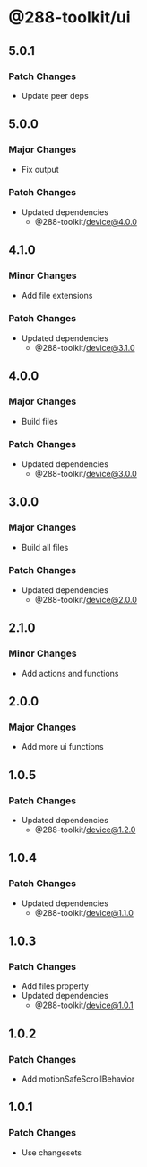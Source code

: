 # @288-toolkit/ui

## 5.0.1

### Patch Changes

- Update peer deps

## 5.0.0

### Major Changes

- Fix output

### Patch Changes

- Updated dependencies
  - @288-toolkit/device@4.0.0

## 4.1.0

### Minor Changes

- Add file extensions

### Patch Changes

- Updated dependencies
  - @288-toolkit/device@3.1.0

## 4.0.0

### Major Changes

- Build files

### Patch Changes

- Updated dependencies
  - @288-toolkit/device@3.0.0

## 3.0.0

### Major Changes

- Build all files

### Patch Changes

- Updated dependencies
  - @288-toolkit/device@2.0.0

## 2.1.0

### Minor Changes

- Add actions and functions

## 2.0.0

### Major Changes

- Add more ui functions

## 1.0.5

### Patch Changes

- Updated dependencies
  - @288-toolkit/device@1.2.0

## 1.0.4

### Patch Changes

- Updated dependencies
  - @288-toolkit/device@1.1.0

## 1.0.3

### Patch Changes

- Add files property
- Updated dependencies
  - @288-toolkit/device@1.0.1

## 1.0.2

### Patch Changes

- Add motionSafeScrollBehavior

## 1.0.1

### Patch Changes

- Use changesets
